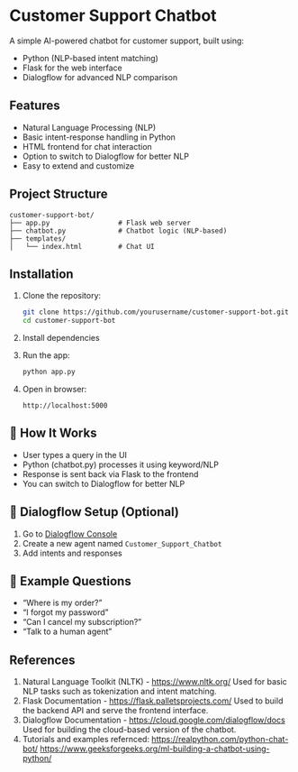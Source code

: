 # Customer Support Chatbot
A simple AI-powered chatbot for customer support, built using:
- Python (NLP-based intent matching)
- Flask for the web interface
- Dialogflow for advanced NLP comparison

## Features
- Natural Language Processing (NLP)
- Basic intent-response handling in Python
- HTML frontend for chat interaction
- Option to switch to Dialogflow for better NLP
- Easy to extend and customize

## Project Structure
```
customer-support-bot/
├── app.py                 # Flask web server
├── chatbot.py             # Chatbot logic (NLP-based)
├── templates/
│   └── index.html         # Chat UI
```

## Installation
1. Clone the repository:
   ```bash
   git clone https://github.com/yourusername/customer-support-bot.git
   cd customer-support-bot
   ```
2. Install dependencies
3. Run the app:
   ```bash
   python app.py
   ```

4. Open in browser:
   ```
   http://localhost:5000
   ```

## 💬 How It Works

- User types a query in the UI
- Python (chatbot.py) processes it using keyword/NLP
- Response is sent back via Flask to the frontend
- You can switch to Dialogflow for better NLP

## 🔗 Dialogflow Setup (Optional)

1. Go to [Dialogflow Console](https://dialogflow.cloud.google.com/)
2. Create a new agent named `Customer_Support_Chatbot`
3. Add intents and responses

## 🧪 Example Questions

- “Where is my order?”
- “I forgot my password”
- “Can I cancel my subscription?”
- “Talk to a human agent”

## References
1. Natural Language Toolkit (NLTK) -  https://www.nltk.org/
   Used for basic NLP tasks such as tokenization and intent matching.
2. Flask Documentation -  https://flask.palletsprojects.com/
   Used to build the backend API and serve the frontend interface.
3. Dialogflow Documentation -  https://cloud.google.com/dialogflow/docs
   Used for building the cloud-based version of the chatbot.
4. Tutorials and examples refernced:
   https://realpython.com/python-chat-bot/
   https://www.geeksforgeeks.org/ml-building-a-chatbot-using-python/
